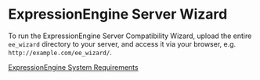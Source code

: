 ExpressionEngine Server Wizard
======================

To run the ExpressionEngine Server Compatibility Wizard, upload the entire `ee_wizard` directory to your server, and access it via your browser, e.g. `http://example.com/ee_wizard/`.

[ExpressionEngine System Requirements](https://docs.expressionengine.com/latest/installation/requirements.html)
